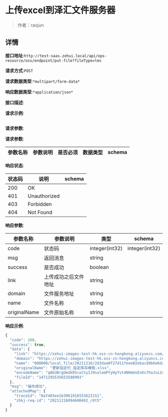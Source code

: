 # 上传excel到泽汇文件服务器

> 作者：raojun

## 详情


**接口地址**:`http://test-saas.zehui.local/api/ops-resource/oss/endpoint/put-file?fileType=lms`


**请求方式**:`POST`


**请求数据类型**:`*multipart/form-data*`


**响应数据类型**:`*application/json*`


**接口描述**:


**请求示例**:


```javascript

```


**请求参数**:


**请求参数**:

| 参数名称 | 参数说明 | 是否必须 | 数据类型 | schema |
| -------- | -------- | -------- | -------- | ------ |


**响应状态**:

| 状态码 | 说明 | schema |
| -------- | -------- | ----- |
|200|OK||
|401|Unauthorized||
|403|Forbidden||
|404|Not Found|||


**响应参数**:

| 参数名称 | 参数说明 | 类型 | schema |
| -------- | -------- | ----- |----- | 
|code|状态码|integer(int32)|integer(int32)|
|msg|返回消息|string||
|success|是否成功|boolean|||
|link|上传成功之后文件地址|string|||
|domain|文件服务地址|string|||
|name|文件名称|string|||
|originalName|文件原始名称|string|||

**响应示例**:
```javascript
{
  "code": 200,
  "success": true,
  "data": {
    "link": "https://zehui-images-test-hk.oss-cn-hongkong.aliyuncs.com/000000/local_file/20211216/2d3daa0f27d11feee02ebacd9b6e6da1.xlsx",
    "domain": "https://zehui-images-test-hk.oss-cn-hongkong.aliyuncs.com",
    "name": "000000/local_file/20211216/2d3daa0f27d11feee02ebacd9b6e6da1.xlsx",
    "originalName": "更新指定价_指定库存模板.xlsx",
    "encodeName": "q8EUBrgOmdk05coCtyIJ9salemPYyHyYvt4NHmUoEsKs7haJui2uhCLDVOuMJ/cMrTJB7MXjXHHZCtKamIEf2dtdHfPxFUzLoJ3FOEjIJUS0LAG28LzyFQ==",
    "fileId": "1471295535653588993"
  },
  "msg": "操作成功",
  "attachedMap": {
    "traceId": "0af403ee163961916553623151",
    "zhkj-req-id": "20211216094600492_c9t5"
  }
}
```